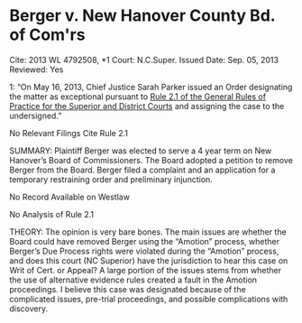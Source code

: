 # Berger v. New Hanover County Bd. of Com'rs

Cite: 2013 WL 4792508, *1
Court: N.C.Super.
Issued Date: Sep. 05, 2013
Reviewed: Yes

1: “On May 16, 2013, Chief Justice Sarah Parker issued an Order designating the matter as exceptional pursuant to [Rule 2.1 of the General Rules of Practice for the Superior and District Courts](https://1.next.westlaw.com/Link/Document/FullText?findType=L&pubNum=1006366&cite=NCRSUPDR2.1&originatingDoc=I7f5fa7211a3911e38348f07ad0ca1f56&refType=LQ&originationContext=document&transitionType=DocumentItem&ppcid=d7d8a0d28d1a4172b09fca65a9574a56&contextData=(sc.UserEnteredCitation)) and assigning the case to the undersigned.”

No Relevant Filings Cite Rule 2.1

SUMMARY: Plaintiff Berger was elected to serve a 4 year term on New Hanover’s Board of Commissioners. The Board adopted a petition to remove Berger from the Board. Berger filed a complaint and an application for a temporary restraining order and preliminary injunction.

No Record Available on Westlaw

No Analysis of Rule 2.1

THEORY: The opinion is very bare bones. The main issues are whether the Board could have removed Berger using the “Amotion” process, whether Berger’s Due Process rights were violated during the “Amotion” process, and does this court (NC Superior) have the jurisdiction to hear this case on Writ of Cert. or Appeal? A large portion of the issues stems from whether the use of alternative evidence rules created a fault in the Amotion proceedings. I believe this case was designated because of the complicated issues, pre-trial proceedings, and possible complications with discovery.